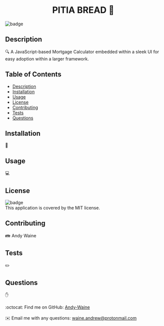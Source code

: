 
<h1 align="center">PITIA BREAD 👋</h1>
  
![badge](https://img.shields.io/badge/license-MIT-brightgreen)<br />

## Description
🔍 A JavaScript-based Mortgage Calculator embedded within a sleek UI for easy adoption within  a larger framework.

## Table of Contents
- [Description](#description)
- [Installation](#installation)
- [Usage](#usage)
- [License](#license)
- [Contributing](#contributing)
- [Tests](#tests)
- [Questions](#questions)

## Installation
💾 

## Usage
💻 

## License
![badge](https://img.shields.io/badge/license-MIT-brightgreen)
<br />
This application is covered by the MIT license. 

## Contributing
👪 Andy Waine

## Tests
✏️ 

## Questions
✋ <br />
<br />
:octocat: Find me on GitHub: [Andy-Waine](https://github.com/Andy-Waine)<br />
<br />
✉️ Email me with any questions: waine.andrew@protonmail.com<br /><br />

    